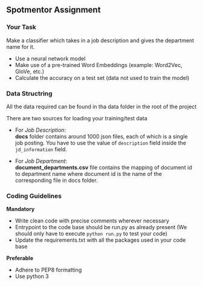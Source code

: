 ## Spotmentor Assignment

### Your Task

Make a classifier which takes in a job description and gives the department name for it.

*   Use a neural network model
*   Make use of a pre-trained Word Embeddings (example: Word2Vec, GloVe, etc.)
*   Calculate the accuracy on a test set (data not used to train the model)

### Data Structring

All the data required can be found in tha data folder in the root of the project

There are two sources for loading your training/test data

*   For *Job Description*:  
   **docs** folder contains around 1000 json files, each of which is a single job posting. You have to use the value of `description` field inside the `jd_information` field.

*   For *Job Department*:  
   **document_departments.csv** file contains the mapping of document id to department name where document id is the name of the corresponding file in docs folder.

### Coding Guidelines

**Mandatory**

*   Write clean code with precise comments wherever necessary
*   Entrypoint to the code base should be run.py as already present (We should only have to execute `python run.py` to test your code)
*   Update the requirements.txt with all the packages used in your code base

**Preferable**

*   Adhere to PEP8 formatting
*   Use python 3
